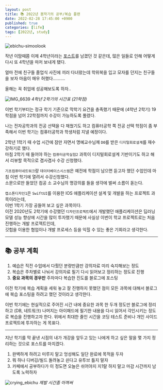 ```yaml
---
layout: post
title: 📚 2022년 봄학기의 공부/복습 플랜
date: 2022-02-28 17:45:00 +0900
published: true
categories: [life]
tags: [2022년, study]
---
```


![ebichu-simoolook](https://user-images.githubusercontent.com/6462456/155952229-3a9a61b6-7199-49fb-8b80-1f80d2a2d5a5.gif)

작년 이맘때쯤 이제 4학년이라는 [포스트](https://poodlepoodle.github.io/posts/study-plan-spring-2021/)를 남겼던 것 같은데,
많은 일들로 인해 어떻게 다시 또 4학년을 마저 보내게 됐다.  

얼마 전에 친구들 졸업식 사진에 끼러 다녀왔는데
학위복을 입고 모자를 던지는 친구들을 보자 마음이 매우 허했다..........

올해는 꼭 취업에 성공해보도록 하자..

![IMG_6639](https://user-images.githubusercontent.com/6462456/155954119-2c485977-1a50-43c3-b8a7-9108624fa122.jpg)
_4학년 2학기의 시간표 (21학점)_

이번 학기부터는 정규 학기 기준으로 막학기 요건을 충족했기 때문에 (4학년 2학기)
19학점을 넘어 22학점까지 수강이 가능하도록 풀렸다.  

나는 전자공학과의 전공 선택을 다 채웠기도 하고
컴퓨터공학 쪽 전공 선택 학점이 좀 부족해서 이번 학기는 컴퓨터공학과 학생처럼 지낼 예정이다.  

2학년 1학기 때 수업 시간에 잠만 자면서 명예교수님께 `D0`를 받은
`디지털회로설계`를 재수강하기로 했다.  
마침 2학기 때 들어야 하는 `컴퓨터공학실험2` 과목이 디지털회로설계 기반이기도 하고 해서
리뷰할 목적으로 겸사겸사 수강 신청했다.  

`기초컴퓨터네트워크`랑 `데이터베이스시스템`은 예전에 학점이 남으면 듣고자 했던 수업인데
마침 이번 학기에 열려서 수강신청했다.  
소문으로만 들었던 컴공 소 교수님의 명강의를 들을 생각에 벌써 소름이 돋는다.  

`캡스톤디자인1`은 `SwiftUI`를 이용한 IOS 애플리케이션 설계 및 개발을 하는 프로젝트 과목이라는데,  
이번 1학기 가장 공들여 보고 싶은 과목이다.  
이전 2020년도 2학기에 수강했던 `디자인프로젝트`에서 개발했던 애플리케이션은
딥러닝 모델 성능 향상에 시간을 많이 투자했기 때문에
사실상 이번이 학교 프로젝트로는 처음 진행하는 개발 프로젝트인데,  
깃헙을 이용한 협업이나 개발 프로세스 등을 익힐 수 있는 좋은 기회라고 생각한다.

---

## 📚 공부 계획

1. 예습은 직전 수업에서 다뤘던 분량만큼만 강의자료 미리 숙지해보는 정도
2. 복습은 주차별로 나눠서 강의자료 필기 다시 읽어보고 정리하는 정도로 진행 
3. **중요 과목의 경우만** 주차마다 복습한 진도를 블로그에 포스팅

이전 학기에 복습 계획을 세워 놓고 잘 진행하지 못했던 점이
모든 과목에 대해서 블로그에 복습 포스팅을 하려고 했던 것이라고 생각한다.  

이번 학기에는 현실적으로 주어진 시간 내에 중요한 과목 한 두개 정도만 블로그에 정리하고 (DB, 네트워크)
나머지는 아이패드에 필기한 내용을 다시 읽어서 각인시키는 정도로 복습을 진행하고자 한다.
위에서 최대한 줄인 시간을 코딩 테스트 준비나 개인 사이드 프로젝트에 투자하는 게 목표다.

---

지난 학기를 막 끝낸 시점의 내가 개강을 앞두고 있는 나에게
하고 싶은 말을 몇 가지 정리하는 것으로 포스트를 마치겠다.

1. 완벽하게 하려고 미루지 말고 엉성해도 일단 완료에 목적을 두자
2. 뭐 하나 디버깅/빌드 돌려놓고 쉰다고 유투브 틀지 말자
3. 카페에서 공부하다가 이 정도면 오늘은 쉬어야지 지1랄 하지 말고 마감 시간까지 남도록 노력하자

![crying_ebichu](https://user-images.githubusercontent.com/6462456/155956524-67fe6562-acb2-4083-a393-93b53af78484.gif)
_제발 시간좀 아껴써_